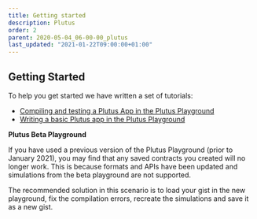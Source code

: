 ```yaml
---
title: Getting started
description: Plutus
order: 2
parent: 2020-05-04_06-00-00_plutus
last_updated: "2021-01-22T09:00:00+01:00"
---
```


## Getting Started
To help you get started we have written a set of tutorials:
- [Compiling and testing a Plutus App in the Plutus Playground](https://docs.cardano.org/projects/plutus/en/latest/tutorials/plutus-playground.html)
- [Writing a basic Plutus app in the Plutus Playground](https://docs.cardano.org/projects/plutus/en/latest/tutorials/basic-apps.html)

**Plutus Beta Playground**

If you have used a previous version of the Plutus Playground (prior to January 2021), you may find that any saved contracts you created will no longer work. This is because formats and APIs have been updated and simulations from the beta playground are not supported.
 
The recommended solution in this scenario is to load your gist in the new playground, fix the compilation errors, recreate the simulations and save it as a new gist.

